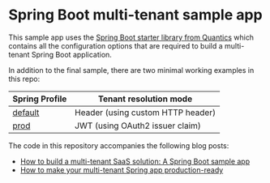 
# Spring Boot multi-tenant sample app

This sample app uses the [Spring Boot starter library from Quantics](https://github.com/quantics-io/multitenant-oauth2-spring-boot-starter) 
which contains all the configuration options that are required to build a multi-tenant Spring Boot application.

In addition to the final sample, there are two minimal working examples in this repo:

| Spring Profile                                         | Tenant resolution mode            |
|--------------------------------------------------------|-----------------------------------|
| [default](src/main/resources/application.properties)   | Header (using custom HTTP header) |
| [prod](src/main/resources/application-prod.properties) | JWT (using OAuth2 issuer claim)   |


The code in this repository accompanies the following blog posts:
- [How to build a multi-tenant SaaS solution: A Spring Boot sample app](https://jomatt.io/how-to-build-a-multi-tenant-saas-solution-spring-boot-sample-app/)
- [How to make your multi-tenant Spring app production-ready](https://jomatt.io/how-to-make-your-multi-tenant-spring-app-production-ready/)
